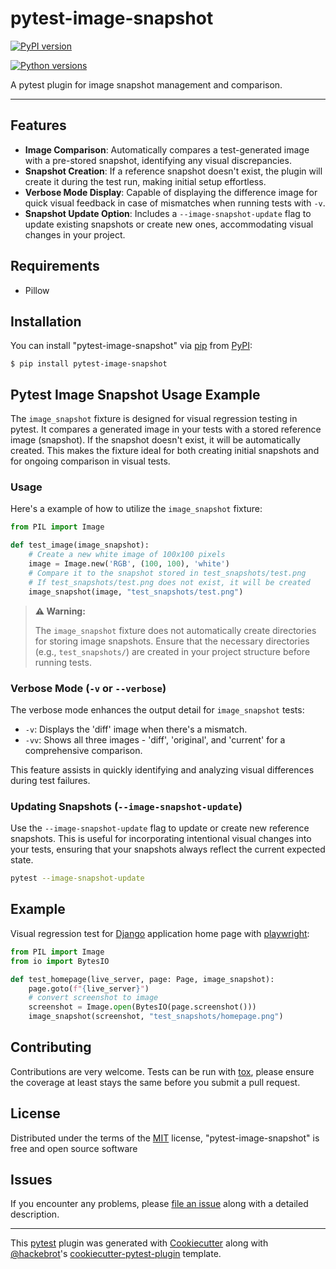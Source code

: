 # pytest-image-snapshot

[![PyPI version](https://img.shields.io/pypi/v/pytest-image-snapshot.svg)](https://pypi.org/project/pytest-image-snapshot)

[![Python versions](https://img.shields.io/pypi/pyversions/pytest-image-snapshot.svg)](https://pypi.org/project/pytest-image-snapshot)

A pytest plugin for image snapshot management and comparison.

------------------------------------------------------------------------

## Features

- **Image Comparison**: Automatically compares a test-generated image with a pre-stored snapshot, identifying any visual discrepancies.
- **Snapshot Creation**: If a reference snapshot doesn't exist, the plugin will create it during the test run, making initial setup effortless.
- **Verbose Mode Display**: Capable of displaying the difference image for quick visual feedback in case of mismatches when running tests with `-v`.
- **Snapshot Update Option**: Includes a `--image-snapshot-update` flag to update existing snapshots or create new ones, accommodating visual changes in your project.


## Requirements

-   Pillow

## Installation

You can install \"pytest-image-snapshot\" via
[pip](https://pypi.org/project/pip/) from
[PyPI](https://pypi.org/project):

    $ pip install pytest-image-snapshot

## Pytest Image Snapshot Usage Example

The `image_snapshot` fixture is designed for visual regression testing in pytest. It compares a generated image in your tests with a stored reference image (snapshot). If the snapshot doesn't exist, it will be automatically created. This makes the fixture ideal for both creating initial snapshots and for ongoing comparison in visual tests.

### Usage

Here's a example of how to utilize the `image_snapshot` fixture:

```python
from PIL import Image

def test_image(image_snapshot):
    # Create a new white image of 100x100 pixels
    image = Image.new('RGB', (100, 100), 'white')
    # Compare it to the snapshot stored in test_snapshots/test.png
    # If test_snapshots/test.png does not exist, it will be created
    image_snapshot(image, "test_snapshots/test.png")
```

> **⚠️ Warning:**
>
> The `image_snapshot` fixture does not automatically create directories for storing image snapshots. Ensure that the necessary directories (e.g., `test_snapshots/`) are created in your project structure before running tests.

### Verbose Mode (`-v` or `--verbose`)

The verbose mode enhances the output detail for `image_snapshot` tests:
- `-v`: Displays the 'diff' image when there's a mismatch.
- `-vv`: Shows all three images - 'diff', 'original', and 'current' for a comprehensive comparison.

This feature assists in quickly identifying and analyzing visual differences during test failures.

### Updating Snapshots (`--image-snapshot-update`)

Use the `--image-snapshot-update` flag to update or create new reference snapshots. This is useful for incorporating intentional visual changes into your tests, ensuring that your snapshots always reflect the current expected state.

```bash
pytest --image-snapshot-update
```

## Example

Visual regression test for [Django](https://www.djangoproject.com/) application home page with [playwright](https://playwright.dev/python/docs/intro):

```python
from PIL import Image
from io import BytesIO

def test_homepage(live_server, page: Page, image_snapshot):
    page.goto(f"{live_server}")
    # convert screenshot to image
    screenshot = Image.open(BytesIO(page.screenshot()))
    image_snapshot(screenshot, "test_snapshots/homepage.png")
```

## Contributing

Contributions are very welcome. Tests can be run with
[tox](https://tox.readthedocs.io/en/latest/), please ensure the coverage
at least stays the same before you submit a pull request.

## License

Distributed under the terms of the
[MIT](http://opensource.org/licenses/MIT) license,
\"pytest-image-snapshot\" is free and open source software

## Issues

If you encounter any problems, please [file an
issue](https://github.com/bmihelac/pytest-image-snapshot/issues) along
with a detailed description.

--- 

This [pytest](https://github.com/pytest-dev/pytest) plugin was generated
with [Cookiecutter](https://github.com/audreyr/cookiecutter) along with
[\@hackebrot](https://github.com/hackebrot)\'s
[cookiecutter-pytest-plugin](https://github.com/pytest-dev/cookiecutter-pytest-plugin)
template.


